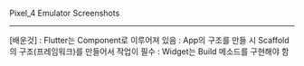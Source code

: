 Pixel_4 Emulator Screenshots

------------------------------------
[배운것]
 : Flutter는 Component로 이루어져 있음
 : App의 구조를 만들 시 Scaffold의 구조(프레임워크)를 만들어서 작업이 필수
 : Widget는 Build 메소드를 구현해야 함
